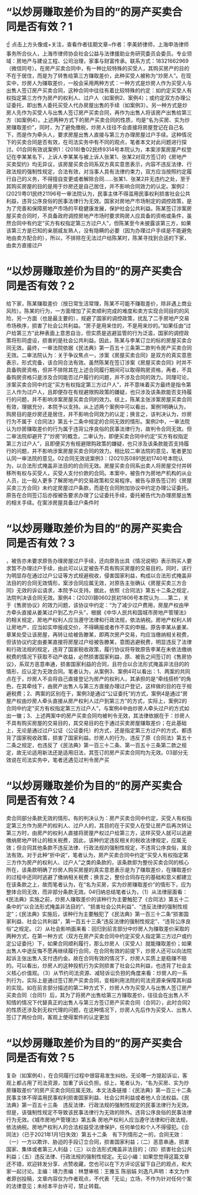 # “以炒房赚取差价为目的”的房产买卖合同是否有效？1

☝ 点击上方头像或+关注，查看作者往期文章~作者：李美娇律师，上海申浩律师事务所合伙人，上海市律师协会社会公益与法律援助业务研究委员会委员。专业领域：房地产与建设工程、公司治理，家事与财富传承。联系方式：18321662969（微信同号）。在房产买卖合同中，有一种比较特殊的买受人，其购买房产的目的不在于居住，而是为了转售给第三方赚取差价，此种买受人被称为“炒房人”。在现实中，炒房人为赚取差价，一般会采用两种方式：一种方式是炒房人作为买受人与出售人签订房产买卖合同，这种合同中往往有着比较特殊的约定：如约定买受人有权指定第三方作为房产的权利人、过户人（如案例2、案例4）；或约定双方办理公证委托，即出售人委托买受人代办房屋出售的手续（如案例3）。另一种方式是炒房人先作为买受人与出售人签订房产买卖合同，再作为出售人将该房产出售给第三方（如案例4）。上述两种方式下的房产买卖合同的性质，均是“名为买房、实为炒房赚取差价”，同时，为了避免缴税，炒房人往往不会直接将房屋登记在自己名下，而是作为牵头人，要求房屋出售人直接与第三方办理房屋过户手续。这种情况下的买卖合同是否有效，在司法实务中有不同的观点，笔者本文对此问题进行探讨。01合同有效说案例1：(2018)鲁02民终9314号本院认为，本案涉案房屋产权登记在李某某名下，上诉人李某某与被上诉人张某1、张某2对双方签订的《房地产买卖契约》均无异议，该房屋买卖合同系双方真实意思表示，内容不违反法律、行政法规的强制性规定，合法有效，对当事人具有法律约束力，双方应当按照约定履行自己的义务，不得擅自变更或者解除合同……张某1、张某2并无违约之处，至于其购买房屋的目的是用于炒房还是自己居住，并不影响合同效力的认定。案例2：(2021)粤01民终21196号一审法院认为，民事主体不得滥用民事权利损害社会公共利益，违背公序良俗的民事法律行为无效。国家对房地产市场制定的调控政策，是为了完善和保障房地产市场的平稳健康发展，保护社会公共利益。陈某签订涉案房屋买卖合同时，不具备政府调控房地产市场时要求购房人应具备的资格或条件，虽然合同中有约定“买方有权指定第三方过户人”，但陈某至今未披露该第三方，如果该第三方是已知的亲朋戚友熟人，没有隐瞒的必要（因为办理过户手续是不能避免地由卖方配合的），所以，不排除在无法过户给陈某时，陈某寻找到合适的下家，由卖方直接过户

# “以炒房赚取差价为目的”的房产买卖合同是否有效？2

给下家，陈某赚取差价（按日常生活常理，陈某不可能不赚取差价，除非遇上商业风险）。陈某的行为，一方面增加了买卖顺利完成的难度和卖方实现合同目的的风险，另一方面（也是最主要的），规避了国家的调控政策，扰乱了二手房地产交易市场秩序，损害了社会公共利益。“房子是用来住的，不是用来炒的。”如果任由“过户给第三方”此种表面上意思自治，但实质是逃避监管的行为泛滥，国家的调控政策将形同虚设，损害的是社会公共利益。因此，陈某与李某订立的标的房屋买卖合同无效。最终，一审法院依据《民法典》第一百五十三条第二款判令房产买卖合同无效。二审法院认为：关于争议焦点一，涉案《房屋买卖合同》是双方的真实意思表示，形式完备，该合同合法有效。虽然陈某在签订涉案《房屋买卖合同》时并不具备购房资格，但并不排除其在上述合同履行期间可以取得购房资格，再者，不具备购房资格只是涉及合同能否过户履行的问题，并不涉及合同的效力。同理可论，涉案买卖合同中约定“买方有权指定第三方过户人”，并不意味着买方最终是指令第三人作为过户人，且即便存在有规避限购政策的嫌疑，也只涉及该条款能否支持履行的问题，并不影响涉案房屋买卖合同的效力。综上，陈某主张涉案房屋买卖合同有效，理据充分，本院予以支持。从上述两个案例中可以看出，案例1明确认为，购房目的是炒房还是居住，并不影响合同效力的认定；换言之，该判决认为，炒房行为不属于《合同法》第五十二条中规定的合同无效的情形。案例2中，一审法院认为炒房赚取差价的行为属于违背公序良俗的民事法律行为，故判令合同无效。但二审法院却避开了“炒房”的概念，二审认为，即便买卖合同中约定“买方有权指定第三方过户人”，且即便买方有规避限购政策的嫌疑，也只涉及该条款能否支持履行的问题，并不影响涉案房屋买卖合同的效力。相比较二审法院的意见，笔者更加认同一审法院的意见。02合同无效说案例3：(2021)苏0891民初1740号本院认为，以合法形式掩盖非法目的的合同无效。房屋买卖合同系出卖人将房屋交付并转移所有权与买受人，买受人支付价款的合同。本案中，被告作为房地产机构的从业人员，比一般人更多了解房地产的交易政策和交易程序。被告与原告签订的《房屋买卖三方合同》未约定房屋过户条款，而是在合同附加协议中约定办理公证委托。原告在合同签订后亦按被告要求办理了公证委托手续，委托被告代为办理房屋出售的相关手续。在案涉房屋具备过户条件时

# “以炒房赚取差价为目的”的房产买卖合同是否有效？3

，被告亦未要求原告办理房屋过户手续，还向原告出具《情况说明》表示购买人要求暂不办理过户手续，由此可以认定被告不具有购买房屋的交易目的。同时，该行为明显存在通过过户公证等方式规避税收，侵害国家利益，构成以合法形式掩盖非法目的的合同无效情形，案涉合同应属无效，对原告主张确认《房屋买卖三方合同》无效的诉讼请求，本院予以支持。据此，依照《合同法》第五十二条之规定，法院判决该合同无效。案例4：(2020)赣0602民初1806号本院认为……第二，关于《售房协议》的效力问题，该协议中约定：“为了减少过户费用，房屋产权由甲方牵头直接从姜某过户到乙方户头”，根据《中华人民共和国城市房地产管理法》的相关规定，房地产权利人应当遵守法律和行政法规，依法纳税。房地产权利人转让房地产，应当如实申报成交价，不得瞒报或者作不实的申报。原告李某从姜某、章某处受让该房屋，再转让给被告滕某，即两次房产交易，均应当缴纳相关税费，但该协议约定由姜某直接将房屋过户给被告滕某，意图逃避税费，明显违反了法律和行政法规的规定，违背了国家税收政策，履行协议将导致原告李某在未依法缴纳税费的情况下获取不动产收益，必然损害国家利益，原、被告之间签订的《售房协议》，系双方恶意串通，损害国家利益的合同，且符合以合法形式掩盖非法目的的情形，应认定为无效合同。笔者认为，从案例3、案例4可以看出：1、两案的共同点在于，炒房人不会将自己直接登记为房产的权利人，其承担的是“牵线搭桥”的角色，在其牵线下，由房产出售人与第三方直接办理过户登记，这样做的目的在于规避税费；2、两案的区别在于，案例3是通过“公证委托”的方式，案例4是通过“房屋产权由炒房人牵头直接从房产权利人过户到第三方”的方式，实际上，案例2的合同中约定“买方有权指定第三方过户人”，与案例4中由炒房人牵头过户的方式如出一辙；3、上述两案中的房产买卖合同均被判令无效，其法律依据在于：炒房人不具有购买房屋的交易目的，其交易目的在于通过买卖房屋赚取差价；在此基础上，无论是通过过户公证（公证委托）的方式，还是指定第三方过户的方式，都违背了国家税收政策，损害了国家利益。炒房人的行为，违反了原《合同法》第五十二条之规定，也违反了《民法典》第一百三十二条、第一百五十三条第二款之规定，故无论适用新法还是适用旧法，其签订的房产买卖合同均为无效。03部分无效说在司法实务中，笔者还遇见过判令房产买

# “以炒房赚取差价为目的”的房产买卖合同是否有效？4

卖合同部分条款无效的情形。有的判决认为：房产买卖合同中约定，买受人有权指定第三方作为房产的权利人、过户人的，其目的在于买受人在受让房产后再次转让第三方时，由房产的权利人直接将房屋产权过户给第三方，这样买受人就可以逃避缴纳房地产转让的相关税费，因此，该种约定违反相关的税收法律规定，应属无效；但合同其他条款不违反法律、行政法规的强制性规定，不违背公序良俗，属合法有效。对于此种“折中说”，笔者认为，房产买卖合同中约定“买受人有权指定第三方作为房产的权利人、过户人”之类的条款的，该条款即为整份买卖合同的核心所在，该条款明确了炒房人购买房屋的真实意思表示是为了赚取差价，在赚取差价的过程中还同时逃避了缴纳相关税费；换言之，整份合同存在的基础和意义都建立在该条款之上，故而笔者认为，在“名为买房，实为炒房赚取差价”的情形下，应为整体合同无效，而非部分条款无效。04归纳总结笔者认为，（1）从法律层面看：《民法典》实施之前，炒房人赚取差价的该种行为主要触犯了《合同法》第五十二条中的“以合法形式掩盖非法目的”、“损害社会公共利益”、“违反法律的强制性规定”；《民法典》实施后，该种行为主要触犯了《民法典》第一百三十二条“损害国家利益、社会公共利益”，第一百五十三条“违反法律的强制性规定”、“违背公序良俗”之规定。（2）从社会影响面来看：回归到前言部分中炒房人为赚取差价采取的两种方式，在第一种方式（双方在房产买卖合同中约定买受人指定第三方过户或约定公证委托）下，如果合同顺利履行，那么炒房人（买受人）就能赚取差价；如果出售人中途反悔不愿再继续履行合同，在合同有效的前提下，炒房人还可以向法院起诉主张出售人支付违约金。故在合同有效的情况下，炒房人实质上是稳赚不赔的。可以看出，炒房人的这种投机行为实则损害了社会公共利益，也违背了社会主义核心价值观。（3）从节约司法资源、减轻诉讼负担的角度来看：炒房人的一系列行为，实际上是通过签订房产买卖合同，变相利用法院的司法资源来保障其利益的实现。如在前言部分描述的第二种方式下，炒房人作为买受人与出售人签订房产买卖合同（合同1）后，其为了将房产出售给第三方赚取差价，往往会在出售人不知情的情况下代替真正的出售人与第三方签订房产买卖合同（合同2），此时合同2的性质还涉及到无权代理的问题，在这种情况下，炒房人先后作为买受人、出售人签订了两份合同，客观上使得案件的认定更加

# “以炒房赚取差价为目的”的房产买卖合同是否有效？5

复杂（如案例4），在合同履行过程中很容易发生纠纷。无论哪一方提起诉讼，客观上都占用了司法资源，加重了诉讼负担。综上，笔者认为，“名为买房、实为炒房赚取差价”的房产买卖合同应属无效。本文法条链接：《民法典》第一百三十二条 民事主体不得滥用民事权利损害国家利益、社会公共利益或者他人合法权益。《民法典》第一百五十三条　违反法律、行政法规的强制性规定的民事法律行为无效。但是，该强制性规定不导致该民事法律行为无效的除外。违背公序良俗的民事法律行为无效。《城市房地产管理法》第五条 房地产权利人应当遵守法律和行政法规，依法纳税。房地产权利人的合法权益受法律保护，任何单位和个人不得侵犯。《合同法》（已于2021年1月1日失效）第五十二条　有下列情形之一的，合同无效：（一）一方以欺诈、胁迫的手段订立合同，损害国家利益；（二）恶意串通，损害国家、集体或者第三人利益；（三）以合法形式掩盖非法目的；（四）损害社会公共利益；（五）违反法律、行政法规的强制性规定。无讼小编：如果您觉得这篇文章还不错，欢迎转发分享、点赞收藏，您也可以在下方评论区留下自己的观点，和大家一起讨论。主编：靖力责编：林慧审核：王雅玉 陈丽娟 刘逸凡声明：本文为作者原创投稿，文章内容仅为作者观点，不代表「无讼」立场，不作为针对任何个案的法律意见；未经本平台许可，禁止转载。

